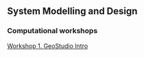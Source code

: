 ## System Modelling and Design

### Computational workshops

[Workshop 1. GeoStudio Intro](https://docs.google.com/document/d/1iWvmCo50w7cD4bQvS8z5VzejMpUfDb6aiuPQGYiKtPw/edit?userstoinvite=vinuashi@gmail.com&ts=5b6a2a7b)
